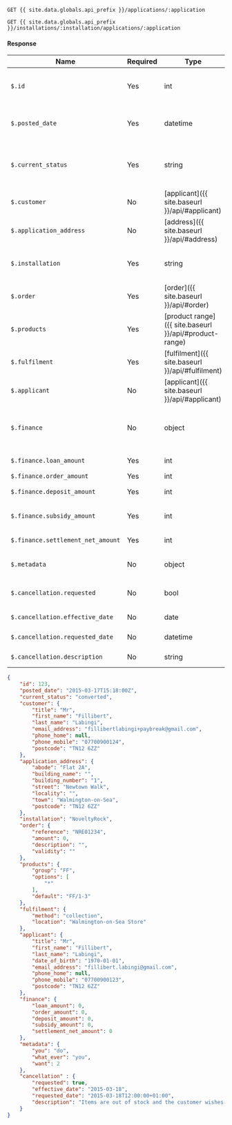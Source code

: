 ```
GET {{ site.data.globals.api_prefix }}/applications/:application
```
```
GET {{ site.data.globals.api_prefix }}/installations/:installation/applications/:application
```

#### Response

Name | Required | Type | Description
--- | --- | --- | ---
`$.id` | Yes | int | Application identifier to be used in all subsequent requests regarding this application.
`$.posted_date` | Yes | datetime | The time the application was received by {{ site.data.globals.brandname }}.
`$.current_status` | Yes | string | The current status of the application (see [Application Statuses]({{ site.baseurl }}/#application-statuses)).
`$.customer` | No | [applicant]({{ site.baseurl }}/api/#applicant) | Customer's details at the time of application.
`$.application_address` | No | [address]({{ site.baseurl }}/api/#address) | Customer's address at the time of application.
`$.installation` | Yes | string | The Merchant Installation Reference supplied by {{ site.data.globals.brandname }}.
`$.order` | Yes | [order]({{ site.baseurl }}/api/#order) | Details of the order.
`$.products` | Yes | [product range]({{ site.baseurl }}/api/#product-range) | Details of the products offered to the customer.
`$.fulfilment` | Yes | [fulfilment]({{ site.baseurl }}/api/#fulfilment) | How will the order be fulfilled?
`$.applicant` | No | [applicant]({{ site.baseurl }}/api/#applicant) | Applicant details provided when the application was initialized.
`$.finance` | No | object | Details the financial information for this application when an application has been converted.
`$.finance.loan_amount` | Yes | int | Amount in pence of the loan taken out by the customer.
`$.finance.order_amount` | Yes | int | The order amount in pence.
`$.finance.deposit_amount` | Yes | int | Deposit amount in pence that the customer has paid.
`$.finance.subsidy_amount` | Yes | int | Amount of fees in pence that the application has attracted.
`$.finance.settlement_net_amount` | Yes | int | The net amount that will be settled in pence.
`$.metadata` | No | object | Metadata is used to add your own meaningful values to an application.
`$.cancellation.requested` | No | bool | Has the cancellation of the application been requested?
`$.cancellation.effective_date` | No | date | Effective date of the cancellation.
`$.cancellation.requested_date` | No | datetime | Requested time of the cancellation.
`$.cancellation.description` | No | string | Reason for the requested cancellation.

```json
{
    "id": 123,
    "posted_date": "2015-03-17T15:18:00Z",
    "current_status": "converted",
    "customer": {
        "title": "Mr",
        "first_name": "Fillibert",
        "last_name": "Labingi",
        "email_address": "fillibertlabingi+paybreak@gmail.com",
        "phone_home": null,
        "phone_mobile": "07700900124",
        "postcode": "TN12 6ZZ"
    },
    "application_address": {
        "abode": "Flat 2A",
        "building_name": "",
        "building_number": "1",
        "street": "Newtown Walk",
        "locality": "",
        "town": "Walmington-on-Sea",
        "postcode": "TN12 6ZZ"
    },
    "installation": "NoveltyRock",
    "order": {
        "reference": "NRE01234",
        "amount": 0,
        "description": "",
        "validity": ""
    },
    "products": {
        "group": "FF",
        "options": [
            "*"
        ],
        "default": "FF/1-3"
    },
    "fulfilment": {
        "method": "collection",
        "location": "Walmington-on-Sea Store"
    },
    "applicant": {
        "title": "Mr",
        "first_name": "Fillibert",
        "last_name": "Labingi",
        "date_of_birth": "1970-01-01",
        "email_address": "fillibert.labingi@gmail.com",
        "phone_home": null,
        "phone_mobile": "07700900123",
        "postcode": "TN12 6ZZ"
    },
    "finance": {
        "loan_amount": 0,
        "order_amount": 0,
        "deposit_amount": 0,
        "subsidy_amount": 0,
        "settlement_net_amount": 0
    },
    "metadata": {
        "you": "do",
        "what_ever": "you",
        "want": 2
    },
    "cancellation" : {
        "requested": true,
        "effective_date": "2015-03-18",
        "requested_date": "2015-03-18T12:00:00+01:00",
        "description": "Items are out of stock and the customer wishes to cancel"
    }
}
```
